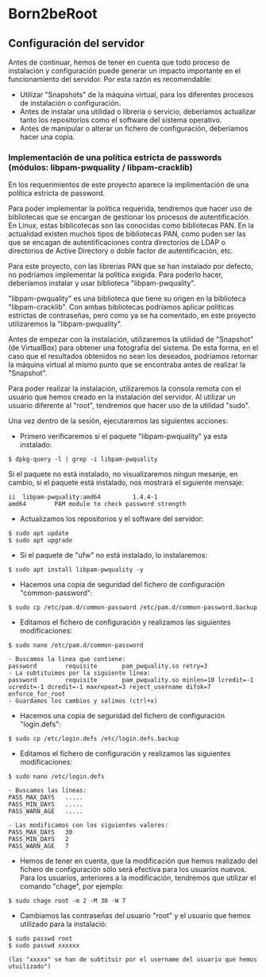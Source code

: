 # Born2beRoot

## Configuración del servidor

Antes de continuar, hemos de tener en cuenta que todo proceso de instalación y configuración puede generar un impacto importante en el funcionamiento del servidor. Por esta razón es recomendable:

- Utilizar "Snapshots" de la máquina virtual, para los diferentes procesos de instalación o configuración.
- Antes de instalar una utilidad o libreria o servicio, deberíamos actualizar tanto los repositorios como el software del sistema operativo.
- Antes de manipular o alterar un fichero de configuración, deberíamos hacer una copia.

### Implementación de una política estricta de passwords (módulos: libpam-pwquality / libpam-cracklib)

En los requerimientos de este proyecto aparece la implimentación de una política estricta de password. 

Para poder implementar la política requerida, tendremos que hacer uso de bibliotecas que se encargan de gestionar los procesos de autentificación. En Linux, estas biblicotecas son las conocidas como bibliotecas PAN. En la actualidad existen muchos tipos de bibliotecas PAN, como puden ser las que se encagan de autentificaciones contra directorios de LDAP o directorios de Active Directory o doble factor de autentificación, etc. 

Para este proyecto, con las librerias PAN que se han instalado por defecto, no podríamos implementar la politica exigida. Para poderlo hacer, deberíamos instalar y usar biblioteca "libpam-pwquality".

"libpam-pwquality" es una biblioteca que tiene su origen en la biblioteca "libpam-cracklib". Con ambas bibliotecas podríamos aplicar politicas estrictas de contraseñas, pero como ya se ha comentado, en este proyecto utilizaremos la "libpam-pwquality".

Antes de empezar con la instalación, utilizaremos la utilidad de "Snapshot" (de VirtualBox) para obtener una fotografia del sistema. De esta forma, en el caso que el resultados obtenidos no sean los deseados, podríamos retornar la máquina virtual al mismo punto que se encontraba antes de realizar la "Snapshot".

Para poder realizar la instalación, utilizaremos la consola remota con el usuario que hemos creado en la instalación del servidor. Al utilizar un usuario diferente al "root", tendremos que hacer uso de la utilidad "sudo".

Una vez dentro de la sesión, ejecutaremos las siguientes acciones:

- Primero verificaremos si el paquete "libpam-pwquality" ya esta instalado:
```
$ dpkg-query -l | grep -i libpam-pwquality
```
Si el paquete no está instalado, no visualizaremos ningun mesanje, en cambio, si el paquete está instalado, nos mostrará el siguiente mensaje:
```
ii  libpam-pwquality:amd64         1.4.4-1                        amd64        PAM module to check password strength
```
- Actualizamos los repositorios y el software del servidor:
```
$ sudo apt update
$ sudo apt upgrade
```
- Si el paquete de "ufw" no está instalado, lo instalaremos:
```
$ sudo apt install libpam-pwquality -y
```
- Hacemos una copia de seguridad del fichero de configuración "common-password":
```
$ sudo cp /etc/pam.d/common-password /etc/pam.d/common-password.backup
```
- Editamos el fichero de configuración y realizamos las siguientes modificaciones:
```
$ sudo nano /etc/pam.d/common-password

- Buscamos la linea que contiene:
password        requisite       pam_pwquality.so retry=3
- La subtituimos por la siguiente línea:
password        requisite       pam_pwquality.so minlen=10 lcredit=-1 ucredit=-1 dcredit=-1 maxrepeat=3 reject_username difok=7 enforce_for_root
- Guardamos los cambios y salimos (ctrl+x)
```
- Hacemos una copia de seguridad del fichero de configuración "login.defs":
```
$ sudo cp /etc/login.defs /etc/login.defs.backup
```
- Editamos el fichero de configuración y realizamos las siguientes modificaciones:
```
$ sudo nano /etc/login.defs

- Buscamos las líneas:
PASS_MAX_DAYS   ..... 
PASS_MIN_DAYS   .....
PASS_WARN_AGE   .....

- Las modificamos con los siguientes valores:
PASS_MAX_DAYS   30
PASS_MIN_DAYS   2
PASS_WARN_AGE   7
```
- Hemos de tener en cuenta, que la modificación que hemos realizado del fichero de configuración sólo será efectiva para los usuarios nuevos. Para los usuarios, anteriores a la modificación, tendremos que utilizar el comando "chage", por ejemplo:
```
$ sudo chage root -m 2 -M 30 -W 7
```
- Cambiamos las contraseñas del usuario "root" y el usuario que hemos utilizado para la instalació:
```
$ sudo passwd root
$ sudo passwd xxxxxx

(las "xxxxx" se han de subtituir por el username del usuario que hemos utuilizado")
```
